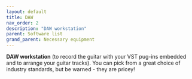 ```yaml
---
layout: default
title: DAW
nav_order: 2
description: "DAW workstation"
parent: Software list
grand_parent: Necessary equipment
---
```


**DAW workstation** (to record the guitar with your VST pug-ins embedded and to arrange your guitar tracks). You can pick from a great choice of industry standards, but be warned - they are pricey!